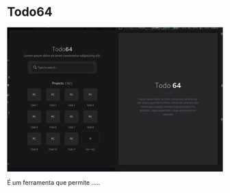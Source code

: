 # Todo64

![demo](https://raw.githubusercontent.com/xmaj2001/todo64/refs/heads/main/public/main.png)

É um ferramenta que permite .....
